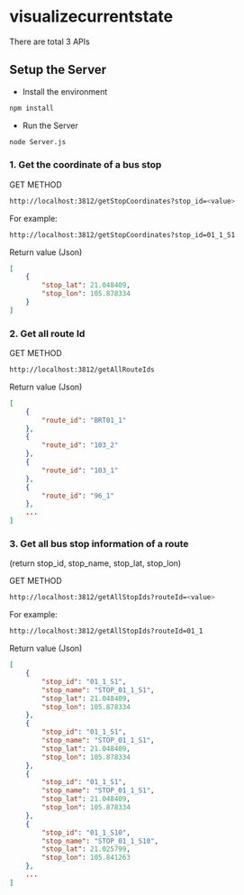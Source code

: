 # visualizecurrentstate

There are total 3 APIs

## Setup the Server
- Install the environment
```bash
npm install
```
- Run the Server
```bash
node Server.js
```

### 1. Get the coordinate of a bus stop

GET METHOD
```bash
http://localhost:3812/getStopCoordinates?stop_id=<value>
```

For example:
```bash
http://localhost:3812/getStopCoordinates?stop_id=01_1_S1
```

Return value (Json)
```JSON
[
    {
        "stop_lat": 21.048409,
        "stop_lon": 105.878334
    }
]
```

### 2. Get all route Id

GET METHOD
```bash
http://localhost:3812/getAllRouteIds
```

Return value (Json)
```JSON
[
    {
        "route_id": "BRT01_1"
    },
    {
        "route_id": "103_2"
    },
    {
        "route_id": "103_1"
    },
    {
        "route_id": "96_1"
    },
    ...
]
```

### 3. Get all bus stop information of a route 
(return stop_id, stop_name, stop_lat, stop_lon)

GET METHOD
```bash
http://localhost:3812/getAllStopIds?routeId=<value>
```

For example:
```bash
http://localhost:3812/getAllStopIds?routeId=01_1
```

Return value (Json)
```JSON
[
    {
        "stop_id": "01_1_S1",
        "stop_name": "STOP_01_1_S1",
        "stop_lat": 21.048409,
        "stop_lon": 105.878334
    },
    {
        "stop_id": "01_1_S1",
        "stop_name": "STOP_01_1_S1",
        "stop_lat": 21.048409,
        "stop_lon": 105.878334
    },
    {
        "stop_id": "01_1_S1",
        "stop_name": "STOP_01_1_S1",
        "stop_lat": 21.048409,
        "stop_lon": 105.878334
    },
    {
        "stop_id": "01_1_S10",
        "stop_name": "STOP_01_1_S10",
        "stop_lat": 21.025799,
        "stop_lon": 105.841263
    },
    ...
]